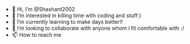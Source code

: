 - 👋 Hi, I’m @Shashant2002
- 👀 I’m interested in killing time with coding and stuff:)
- 🌱 I’m currently learning to  make days better!!
- 💞️ I’m looking to collaborate with anyone whom i fit comfortable with :/
- 📫 How to reach me 

<!---
Shashant2002/Shashant2002 is a ✨ special ✨ repository because its `README.md` (this file) appears on your GitHub profile.
You can click the Preview link to take a look at your changes.
--->
